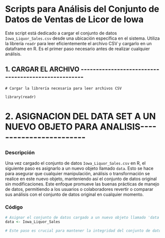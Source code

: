 # Scripts para Análisis del Conjunto de Datos de Ventas de Licor de Iowa

Este script está dedicado a cargar el conjunto de datos `Iowa_Liquor_Sales.csv` desde una ubicación específica en el sistema. Utiliza la librería `readr` para leer eficientemente el archivo CSV y cargarlo en un dataframe en R. Es el primer paso necesario antes de realizar cualquier análisis.

## 1. CARGAR EL ARCHIVO ----------------------------------------------------
```
# Cargar la librería necesaria para leer archivos CSV

library(readr)
```

# 2. ASIGNACION DEL DATA SET A UN NUEVO OBJETO PARA ANALISIS------------------------

### Descripción
Una vez cargado el conjunto de datos `Iowa_Liquor_Sales.csv` en R, el siguiente paso es asignarlo a un nuevo objeto llamado `data`. Esto se hace para asegurar que cualquier manipulación, análisis o transformación se realice en este nuevo objeto, manteniendo así el conjunto de datos original sin modificaciones. Este enfoque promueve las buenas prácticas de manejo de datos, permitiendo a los usuarios o colaboradores revertir o comparar sus análisis con el conjunto de datos original en cualquier momento.

### Código
```r
# Asignar el conjunto de datos cargado a un nuevo objeto llamado 'data'
data <- Iowa_Liquor_Sales

# Este paso es crucial para mantener la integridad del conjunto de datos original mientras se realizan análisis y manipulaciones.

